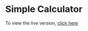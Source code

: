 # Simple Calculator

To view the live version, [click here](https://kreativstorm-calculator.vercel.app)
